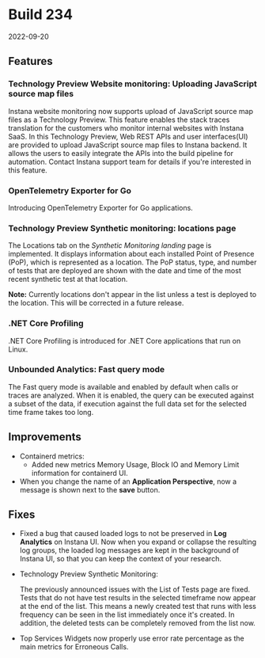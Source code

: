 # Build 234

2022-09-20

## Features

### Technology Preview Website monitoring: Uploading JavaScript source map files

Instana website monitoring now supports upload of JavaScript source map files as a Technology Preview. This feature enables the stack traces translation for the customers who monitor internal websites with Instana SaaS. In this Technology Preview, Web REST APIs and user interfaces(UI) are provided to upload JavaScript source map files to Instana backend. It allows the users to easily integrate the APIs into the build pipeline for automation. Contact Instana support team for details if you're interested in this feature.

### OpenTelemetry Exporter for Go

Introducing OpenTelemetry Exporter for Go applications.

### Technology Preview Synthetic monitoring: locations page

The Locations tab on the _Synthetic Monitoring landing_ page is implemented. It displays information about each installed Point of Presence (PoP), which is represented as a location. The PoP status, type, and number of tests that are deployed are shown with the date and time of the most recent synthetic test at that location.

**Note:** Currently locations don't appear in the list unless a test is deployed to the location. This will be corrected in a future release.

### .NET Core Profiling

.NET Core Profiling is introduced for .NET Core applications that run on Linux.

### Unbounded Analytics: Fast query mode

The Fast query mode is available and enabled by default when calls or traces are analyzed. When it is enabled, the query can be executed against a subset of the data, if execution against the full data set for the selected time frame takes too long.

## Improvements

* Containerd metrics:
    * Added new metrics Memory Usage, Block IO and Memory Limit information for containerd UI.
* When you change the name of an **Application Perspective**, now a message is shown next to the **save** button.


## Fixes

* Fixed a bug that caused loaded logs to not be preserved in **Log Analytics** on Instana UI. Now when you expand or collapse the resulting log groups, the loaded log messages are kept in the background of Instana UI, so that you can keep the context of your research.

* Technology Preview Synthetic Monitoring:

  The previously announced issues with the List of Tests page are fixed. Tests that do not have test results in the selected timeframe now appear at the end of the list. This means a newly created test that runs with less frequency can be seen in the list immediately once it's created. In addition, the deleted tests can be completely removed from the list now.

* Top Services Widgets now properly use error rate percentage as the main metrics for Erroneous Calls.